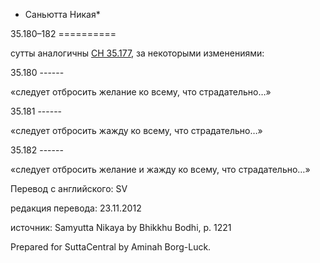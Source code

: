 * Саньютта Никая*

35\.180–182
\=\=\=\=\=\=\=\=\=\=

сутты аналогичны [СН 35\.177](/sn35\.177\-179/ru/sv\#sv177), за некоторыми изменениями:

35\.180
\-\-\-\-\-\-

«следует отбросить желание ко всему, что страдательно…»

35\.181
\-\-\-\-\-\-

«следует отбросить жажду ко всему, что страдательно…»

35\.182
\-\-\-\-\-\-

«следует отбросить желание и жажду ко всему, что страдательно…»

Перевод с английского: SV

редакция перевода: 23\.11\.2012

источник: Samyutta Nikaya by Bhikkhu Bodhi, p\. 1221

Prepared for SuttaCentral by Aminah Borg\-Luck\.